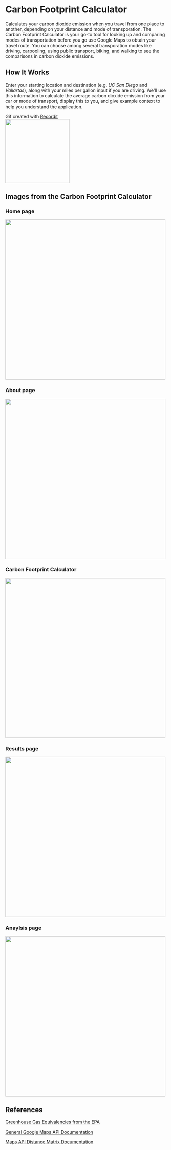 # Carbon Footprint Calculator
Calculates your carbon dioxide emission when you travel from one place to another, depending on your distance and mode of transporation. The Carbon Footprint Calculator is your go-to tool for looking up and comparing modes of transportation before you go use Google Maps to obtain your travel route. You can choose among several transporation modes like driving, carpooling, using public transport, biking, and walking to see the comparisons in carbon dioxide emissions.

## How It Works
Enter your starting location and destination (e.g. *UC San Diego* and *Vallartas*), along with your miles per gallon input if you are driving. We'll use this information to calculate the average carbon dioxide emission from your car or mode of transport, display this to you, and give example context to help you understand the application.


Gif created with [Recordit](http://recordit.co/) <br />
<img src="https://s3.amazonaws.com/img0.recordit.co/4FLuMH8LGr.mp4?AWSAccessKeyId=AKIAINSRFOQXTN4DT46A&Expires=1539549370&Signature=Wr5VYIs8VuH0LO5K6LpwRMdjSCg%3D" width=200><br>


## Images from the Carbon Footprint Calculator

### Home page
<img src="https://github.com/absambam/Carbon-Footprint-Calculator/blob/master/display%20images/1.png" width=500><br>
### About page
<img src="https://github.com/absambam/Carbon-Footprint-Calculator/blob/master/display%20images/2.png" width=500><br>
### Carbon Footprint Calculator
<img src="https://github.com/absambam/Carbon-Footprint-Calculator/blob/master/display%20images/3.png" width=500><br>
### Results page
<img src="https://github.com/absambam/Carbon-Footprint-Calculator/blob/master/display%20images/4.png" width=500><br>
### Anaylsis page
<img src="https://github.com/absambam/Carbon-Footprint-Calculator/blob/master/display%20images/5.png" width=500><br>



## References
[Greenhouse Gas Equivalencies from the EPA](https://www.epa.gov/energy/greenhouse-gases-equivalencies-calculator-calculations-and-references)


[General Google Maps API Documentation](https://developers.google.com/maps/documentation/)


[Maps API Distance Matrix Documentation](https://developers.google.com/maps/documentation/distance-matrix/start)
